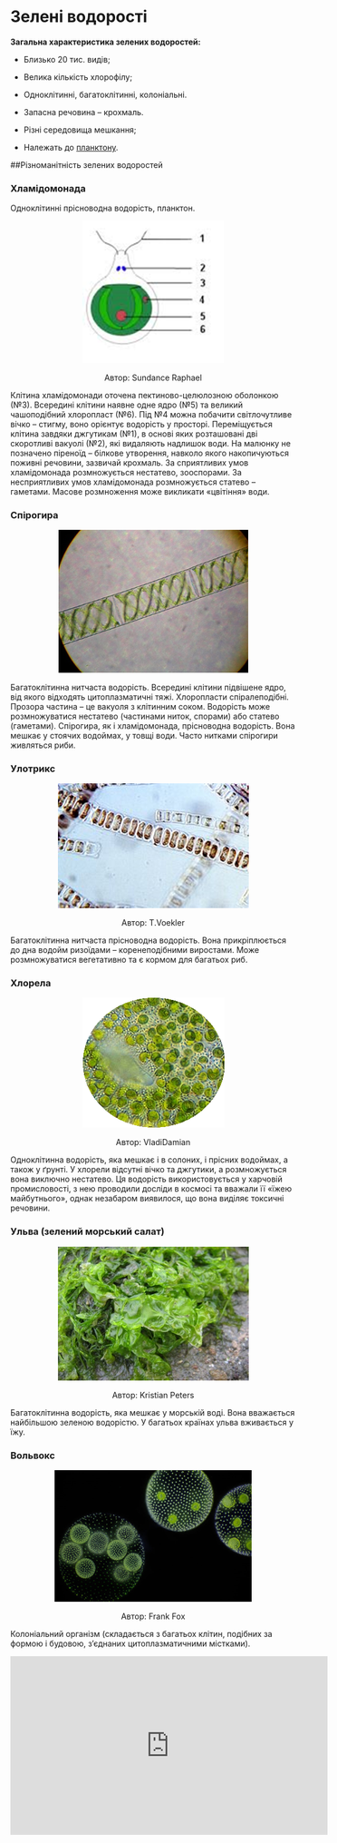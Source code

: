 # Зелені водорості

**Загальна характеристика зелених водоростей:**

-   Близько 20 тис. видів;

-   Велика кількість хлорофілу;

-   Одноклітинні, багатоклітинні, колоніальні.

-   Запасна речовина – крохмаль.

-   Різні середовища мешкання;

-   Належать до <u>планктону</u>.

##Різноманітність зелених водоростей

### Хламiдомонада
Одноклітинні прісноводна водорість, планктон.
<div align="center">
<img src="1.png" width="250">
<p>Автор: <span class="p1">Sundance Raphael</span></p>
</div>

Клітина хламідомонади оточена пектиново-целюлозною оболонкою (№3). Всередині клітини наявне одне ядро (№5) та великий чашоподібний
хлоропласт (№6). Під №4 можна побачити світлочутливе вічко – стигму, воно орієнтує водорість у просторі. Переміщується клітина завдяки джгутикам (№1), в основі яких розташовані дві скоротливі вакуолі (№2), які видаляють надлишок води. На малюнку не позначено <span class="p1">піреноїд</span> – білкове утворення, навколо якого накопичуються поживні речовини, зазвичай крохмаль. За сприятливих умов хламідомонада розмножується нестатево, зооспорами. За несприятливих умов хламідомонада розмножується статево – гаметами. Масове розмноження може викликати «цвітіння» води.

### Спірогира

<div align="center">
<img src="2.jpg" width="335">
</div>

Багатоклітинна нитчаста водорість. Всередині клітини підвішене ядро, від якого відходять цитоплазматичні тяжі. Хлоропласти спіралеподібні. Прозора частина – це вакуоля з клітинним соком. Водорість може розмножуватися нестатево (частинами ниток, спорами) або статево (гаметами). Спірогира, як і хламідомонада, прісноводна водорість. Вона мешкає у стоячих водоймах, у товщі води. Часто нитками спірогири живляться риби.

### Улотрикс

<div align="center">
<img src="3.png">
<p>Автор: <span class="p1">T.Voekler</span></p>
</div>

Багатоклітинна нитчаста прісноводна водорість. Вона прикріплюється до дна водойм <span class="p1">ризоїдами</span> – коренеподібними виростами. Може розмножуватися вегетативно та є кормом для багатьох риб.

### Хлорела

<div align="center">
<img src="4.png">
<p>Автор: <span class="p1">VladiDamian</span></p>
</div>

Одноклітинна водорість, яка мешкає і в солоних, і прісних водоймах, а також у ґрунті. У хлорели відсутні вічко та джгутики, а розмножується вона виключно нестатево. Ця водорість використовується у харчовій промисловості, з нею проводили досліди в космосі та вважали її «їжею майбутнього», однак незабаром виявилося, що вона виділяє токсичні речовини.

### Ульва (зелений морський салат)

<div align="center">
<img src="5.jpg">
<p>Автор: <span class="p1">Kristian Peters</span></p>
</div>

Багатоклітинна водорість, яка мешкає у морській воді. Вона вважається найбільшою зеленою водорістю. У багатьох країнах ульва вживається у їжу.

### Вольвокс

<div align="center">
<img src="6.png">
<p>Автор: <span class="p1">Frank Fox</span></p>
</div>

Колоніальний організм (складається з багатьох клітин, подібних за формою і будовою, з’єднаних цитоплазматичними містками).


<div class="fluidMedia">
<iframe align="center" width="560" height="315" src="https://www.youtube.com/embed/RWjCZzaBRlI" frameborder="0" allowfullscreen></iframe>
</div>
<div class="popup">
</div>